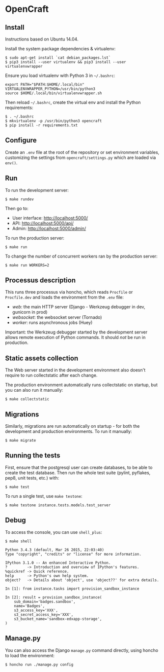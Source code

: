 OpenCraft
=========

Install
-------

Instructions based on Ubuntu 14.04.

Install the system package dependencies & virtualenv:

```
$ sudo apt-get install `cat debian_packages.lst`
$ pip3 install --user virtualenv && pip3 install --user virtualenvwrapper
```

Ensure you load virtualenv with Python 3 in `~/.bashrc`:

```
export PATH="$PATH:$HOME/.local/bin" VIRTUALENVWRAPPER_PYTHON=/usr/bin/python3
source $HOME/.local/bin/virtualenvwrapper.sh
```

Then reload `~/.bashrc`, create the virtual env and install the Python requirements:

```
$ . ~/.bashrc
$ mkvirtualenv -p /usr/bin/python3 opencraft
$ pip install -r requirements.txt
```


Configure
---------

Create an `.env` file at the root of the repository or set environment variables, customizing the
settings from `opencraft/settings.py` which are loaded via `env()`.


Run
---

To run the development server:

```
$ make rundev
```

Then go to:

* User interface: [http://localhost:5000/](http://localhost:2000/)
* API: [http://localhost:5000/api/](http://localhost:2000/api/)
* Admin: [http://localhost:5000/admin/](http://localhost:2000/admin/)

To run the production server:

```
$ make run
```

To change the number of concurrent workers ran by the production server:

```
$ make run WORKERS=2
```


Processus description
---------------------

This runs three processus via honcho, which reads `Procfile` or `Procfile.dev` and loads the
environment from the `.env` file:

* *web*: the main HTTP server (Django - Werkzeug debugger in dev, gunicorn in prod)
* *websocket*: the websocket server (Tornado)
* *worker*: runs asynchronous jobs (Huey)

Important: the Werkzeug debugger started by the development server allows remote execution
of Python commands. It should *not* be run in production.


Static assets collection
------------------------

The Web server started in the development environment also doesn't require to run collectstatic
after each change.

The production environment automatically runs collectstatic on startup, but you can also run it
manually:

```
$ make collectstatic
```


Migrations
----------

Similarly, migrations are run automatically on startup - for both the development and production
environments. To run it manually:

```
$ make migrate
```


Running the tests
-----------------

First, ensure that the postgresql user can create databases, to be able to create the test database. 
Then run the whole test suite (pylint, pyflakes, pep8, unit tests, etc.) with:

```
$ make test
```

To run a single test, use `make testone`:

```
$ make testone instance.tests.models.test_server
```


Debug
-----

To access the console, you can use `shell_plus`:

```
$ make shell

Python 3.4.3 (default, Mar 26 2015, 22:03:40)
Type "copyright", "credits" or "license" for more information.

IPython 3.1.0 -- An enhanced Interactive Python.
?         -> Introduction and overview of IPython's features.
%quickref -> Quick reference.
help      -> Python's own help system.
object?   -> Details about 'object', use 'object??' for extra details.

In [1]: from instance.tasks import provision_sandbox_instance

In [2]: result = provision_sandbox_instance(
    sub_domain='badges.sandbox',
    name='Badges',
    s3_access_key='XXX',
    s3_secret_access_key='XXX',
    s3_bucket_name='sandbox-edxapp-storage',
)
```


Manage.py
---------

You can also access the Django `manage.py` command directly, using honcho to load the environment:

```
$ honcho run ./manage.py config
```
